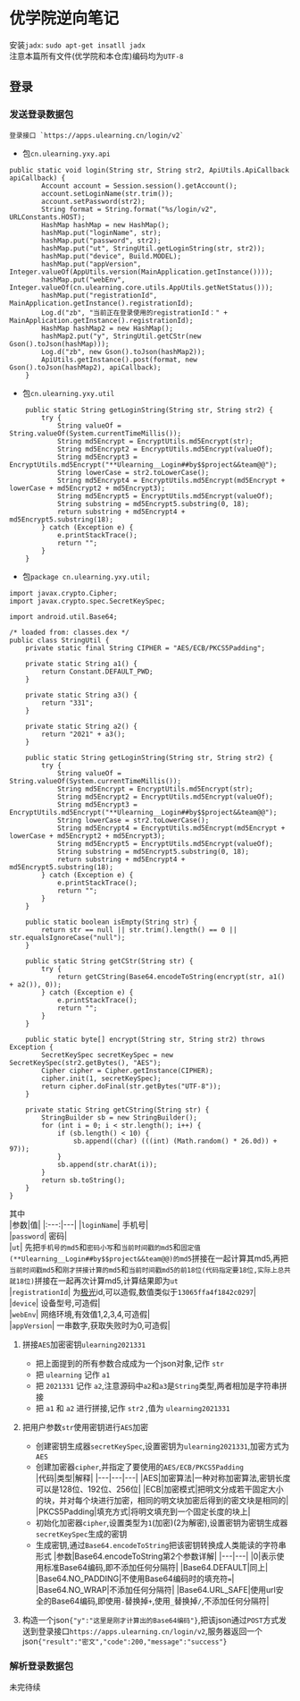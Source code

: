 # 优学院逆向笔记
  安装`jadx`: `sudo apt-get insatll jadx`  
  注意本篇所有文件(优学院和本仓库)编码均为`UTF-8`  

## 登录
### 发送登录数据包
    登录接口 `https://apps.ulearning.cn/login/v2`  
  - 包`cn.ulearning.yxy.api`  
```
public static void login(String str, String str2, ApiUtils.ApiCallback apiCallback) {
        Account account = Session.session().getAccount();
        account.setLoginName(str.trim());
        account.setPassword(str2);
        String format = String.format("%s/login/v2", URLConstants.HOST);
        HashMap hashMap = new HashMap();
        hashMap.put("loginName", str);
        hashMap.put("password", str2);
        hashMap.put("ut", StringUtil.getLoginString(str, str2));
        hashMap.put("device", Build.MODEL);
        hashMap.put("appVersion", Integer.valueOf(AppUtils.version(MainApplication.getInstance())));
        hashMap.put("webEnv", Integer.valueOf(cn.ulearning.core.utils.AppUtils.getNetStatus()));
        hashMap.put("registrationId", MainApplication.getInstance().registrationId);
        Log.d("zb", "当前正在登录使用的registrationId：" + MainApplication.getInstance().registrationId);
        HashMap hashMap2 = new HashMap();
        hashMap2.put("y", StringUtil.getCStr(new Gson().toJson(hashMap)));
        Log.d("zb", new Gson().toJson(hashMap2));
        ApiUtils.getInstance().post(format, new Gson().toJson(hashMap2), apiCallback);
    }
```
 - 包`cn.ulearning.yxy.util`  
```
    public static String getLoginString(String str, String str2) {
        try {
            String valueOf = String.valueOf(System.currentTimeMillis());
            String md5Encrypt = EncryptUtils.md5Encrypt(str);
            String md5Encrypt2 = EncryptUtils.md5Encrypt(valueOf);
            String md5Encrypt3 = EncryptUtils.md5Encrypt("**Ulearning__Login##by$$project&&team@@");
            String lowerCase = str2.toLowerCase();
            String md5Encrypt4 = EncryptUtils.md5Encrypt(md5Encrypt + lowerCase + md5Encrypt2 + md5Encrypt3);
            String md5Encrypt5 = EncryptUtils.md5Encrypt(valueOf);
            String substring = md5Encrypt5.substring(0, 18);
            return substring + md5Encrypt4 + md5Encrypt5.substring(18);
        } catch (Exception e) {
            e.printStackTrace();
            return "";
        }
    }
```
 - 包`package cn.ulearning.yxy.util;`  
```
import javax.crypto.Cipher;
import javax.crypto.spec.SecretKeySpec;

import android.util.Base64;

/* loaded from: classes.dex */
public class StringUtil {
    private static final String CIPHER = "AES/ECB/PKCS5Padding";

    private static String a1() {
        return Constant.DEFAULT_PWD;
    }

    private static String a3() {
        return "331";
    }
    
    private static String a2() {
        return "2021" + a3();
    }
    
    public static String getLoginString(String str, String str2) {
        try {
            String valueOf = String.valueOf(System.currentTimeMillis());
            String md5Encrypt = EncryptUtils.md5Encrypt(str);
            String md5Encrypt2 = EncryptUtils.md5Encrypt(valueOf);
            String md5Encrypt3 = EncryptUtils.md5Encrypt("**Ulearning__Login##by$$project&&team@@");
            String lowerCase = str2.toLowerCase();
            String md5Encrypt4 = EncryptUtils.md5Encrypt(md5Encrypt + lowerCase + md5Encrypt2 + md5Encrypt3);
            String md5Encrypt5 = EncryptUtils.md5Encrypt(valueOf);
            String substring = md5Encrypt5.substring(0, 18);
            return substring + md5Encrypt4 + md5Encrypt5.substring(18);
        } catch (Exception e) {
            e.printStackTrace();
            return "";
        }
    }
    
    public static boolean isEmpty(String str) {
        return str == null || str.trim().length() == 0 || str.equalsIgnoreCase("null");
    }
    
    public static String getCStr(String str) {
        try {
            return getCString(Base64.encodeToString(encrypt(str, a1() + a2()), 0));
        } catch (Exception e) {
            e.printStackTrace();
            return "";
        }
    }
    
    public static byte[] encrypt(String str, String str2) throws Exception {
        SecretKeySpec secretKeySpec = new SecretKeySpec(str2.getBytes(), "AES");
        Cipher cipher = Cipher.getInstance(CIPHER);
        cipher.init(1, secretKeySpec);
        return cipher.doFinal(str.getBytes("UTF-8"));
    }
    
    private static String getCString(String str) {
        StringBuilder sb = new StringBuilder();
        for (int i = 0; i < str.length(); i++) {
            if (sb.length() < 10) {
                sb.append((char) (((int) (Math.random() * 26.0d)) + 97));
            }
            sb.append(str.charAt(i));
        }
        return sb.toString();
    }   
}
```
  其中  
  |参数|值|
  |:---:|---|
  |`loginName`| 手机号|  
  |`password`| 密码|  
  |`ut`| 先把`手机号的md5`和`密码小写`和`当前时间戳的md5`和`固定值(**Ulearning__Login##by$$project&&team@@)的md5`拼接在一起计算其md5,再把`当前时间戳md5`和`刚才拼接计算的md5`和`当前时间戳md5的前18位(代码指定要18位,实际上总共就18位)`拼接在一起再次计算md5,计算结果即为`ut`  
  |`registrationId`| 为[极光](https://docs.jiguang.cn/jpush/intro/product_guide)id,可以造假,数值类似于`13065ffa4f1842c0297`|  
  |`device`| 设备型号,可造假|  
  |`webEnv`| 网络环境,有效值1,2,3,4,可造假|  
  |`appVersion`| 一串数字,获取失败时为0,可造假|  
  
   1. 拼接`AES`加密密钥`ulearning2021331`  
      - 把上面提到的所有参数合成成为一个json对象,记作 `str`  
      - 把 `ulearning` 记作 `a1`  
      - 把 `2021331` 记作 `a2`,注意源码中`a2`和`a3`是`String`类型,两者相加是字符串拼接
      - 把 `a1` 和 `a2` 进行拼接,记作 `str2` ,值为 `ulearning2021331`
      
   2. 把用户参数`str`使用密钥进行`AES`加密  
       - 创建密钥生成器`secretKeySpec`,设置密钥为`ulearning2021331`,加密方式为`AES`
       - 创建加密器`cipher`,并指定了要使用的`AES/ECB/PKCS5Padding`  
            |代码|类型|解释|
            |---|---|---|
            |AES|加密算法|一种对称加密算法,密钥长度可以是128位、192位、256位|
            |ECB|加密模式|把明文分成若干固定大小的块，并对每个块进行加密，相同的明文块加密后得到的密文块是相同的|
            |PKCS5Padding|填充方式|将明文填充到一个固定长度的块上|
       - 初始化加密器`cipher`,设置类型为`1`(加密)(2为解密),设置密钥为密钥生成器`secretKeySpec`生成的密钥
       - 生成密钥,通过`Base64.encodeToString`把该密钥转换成人类能读的字符串形式
         |参数|Base64.encodeToString第2个参数详解|
         |---|---|
         |0|表示使用标准Base64编码,即不添加任何分隔符|
         |Base64.DEFAULT|同上|
         |Base64.NO_PADDING|不使用Base64编码时的填充符`=`|
         |Base64.NO_WRAP|不添加任何分隔符|
         |Base64.URL_SAFE|使用url安全的Base64编码,即使用`-`替换掉`+`,使用`_`替换掉`/`,不添加任何分隔符|
   3. 构造一个json`{"y":"这里是刚才计算出的Base64编码"}`,把该json通过`POST`方式发送到登录接口`https://apps.ulearning.cn/login/v2`,服务器返回一个json`{"result":"密文","code":200,"message":"success"}`

### 解析登录数据包
未完待续

